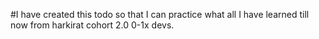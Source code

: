 #I have created this todo so that I can practice what all I have learned till now from harkirat cohort 2.0 0-1x devs.
